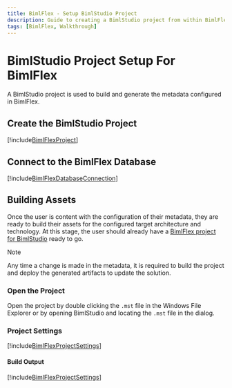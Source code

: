 ```yaml
---
title: BimlFlex - Setup BimlStudio Project
description: Guide to creating a BimlStudio project from within BimlFlex
tags: [BimlFlex, Walkthrough]
---
```

# BimlStudio Project Setup For BimlFlex

A BimlStudio project is used to build and generate the metadata configured in BimlFlex.

## Create the BimlStudio Project

[!include[BimlFlexProject](_incl-header-bimlstudio-project.md)]

## Connect to the BimlFlex Database

[!include[BimlFlexDatabaseConnection](_incl-header-bimlstudio-connect.md)]

## Building Assets

Once the user is content with the configuration of their metadata, they are ready to build their assets for the configured target architecture and technology. At this stage, the user should already have a [BimlFlex project for BimlStudio](bimlflex-setup-bimlstudio-project) ready to go.

>[!NOTE]
> Any time a change is made in the metadata, it is required to build the project and deploy the generated artifacts to update the solution.

### Open the Project

Open the project by double clicking the `.mst` file in the Windows File Explorer or by opening BimlStudio and locating the `.mst` file in the dialog.

### Project Settings

[!include[BimlFlexProjectSettings](_incl-header-bimlstudio-project-settings.md)]

#### Build Output

[!include[BimlFlexProjectSettings](_incl-header-bimlstudio-project-build-output-settings.md)]
